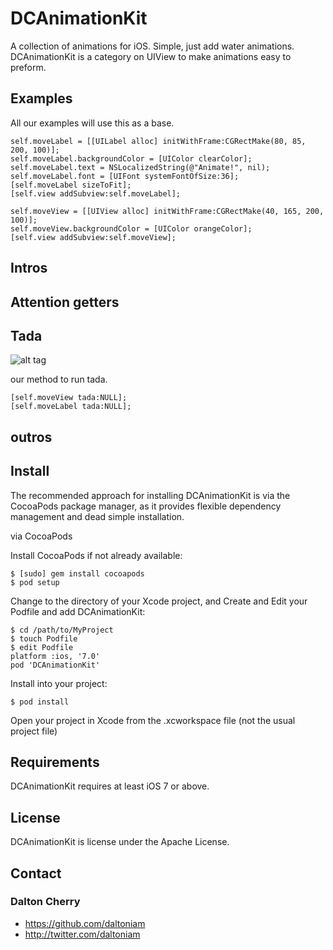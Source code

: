 DCAnimationKit
==============

A collection of animations for iOS. Simple, just add water animations. DCAnimationKit is a category on UIView to make animations easy to preform.

## Examples ##

All our examples will use this as a base.
```objc
self.moveLabel = [[UILabel alloc] initWithFrame:CGRectMake(80, 85, 200, 100)];
self.moveLabel.backgroundColor = [UIColor clearColor];
self.moveLabel.text = NSLocalizedString(@"Animate!", nil);
self.moveLabel.font = [UIFont systemFontOfSize:36];
[self.moveLabel sizeToFit];
[self.view addSubview:self.moveLabel];

self.moveView = [[UIView alloc] initWithFrame:CGRectMake(40, 165, 200, 100)];
self.moveView.backgroundColor = [UIColor orangeColor];
[self.view addSubview:self.moveView];
```

## Intros

## Attention getters

## Tada
![alt tag](https://raw.github.com/daltoniam/DCAnimationKit/master/gifs/tada.gif)

our method to run tada.
```objc
[self.moveView tada:NULL];
[self.moveLabel tada:NULL];
```
## outros


## Install ##

The recommended approach for installing DCAnimationKit is via the CocoaPods package manager, as it provides flexible dependency management and dead simple installation.

via CocoaPods

Install CocoaPods if not already available:

	$ [sudo] gem install cocoapods
	$ pod setup
Change to the directory of your Xcode project, and Create and Edit your Podfile and add DCAnimationKit:

	$ cd /path/to/MyProject
	$ touch Podfile
	$ edit Podfile
	platform :ios, '7.0'
	pod 'DCAnimationKit'

Install into your project:

	$ pod install

Open your project in Xcode from the .xcworkspace file (not the usual project file)

## Requirements ##

DCAnimationKit requires at least iOS 7 or above.


## License ##

DCAnimationKit is license under the Apache License.

## Contact ##

### Dalton Cherry ###
* https://github.com/daltoniam
* http://twitter.com/daltoniam
